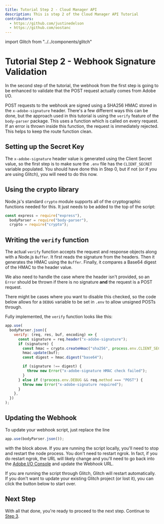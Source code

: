```yaml
---
title: Tutorial Step 2 - Cloud Manager API
description: This is step 2 of the Cloud Manager API Tutorial
contributors:
  - https://github.com/justinedelson 
  - https://github.com/oostanc 
---
```


import Glitch from "../../components/glitch"

# Tutorial Step 2 - Webhook Signature Validation

In the second step of the tutorial, the webhook from the first step is going to be enhanced to validate that the POST request actually comes from Adobe I/O.

POST requests to the webhook are signed using a SHA256 HMAC stored in the `x-adobe-signature` header. There's a few different ways this can be done, but the approach used in this tutorial is using the `verify` feature of the `body-parser` package. This uses a function which is called on every request. If an error is thrown inside this function, the request is immediately rejected. This helps to keep the route function clean.

## Setting up the Secret Key

The `x-adobe-signature` header value is generated using the Client Secret value, so the first step is to make sure the `.env` file has the `CLIENT_SECRET` variable populated. You should have done this in Step 0, but if not (or if you are using Glitch), you will need to do this now.

## Using the crypto library

Node.js's standard `crypto` module supports all of the cryptographic functions needed for this. It just needs to be added to the top of the script:

```javascript
const express = require("express"),
  bodyParser = require("body-parser"),
  crypto = require("crypto");
```

## Writing the `verify` function

The actual `verify` function accepts the request and response objects along with a Node.js `Buffer`. It first reads the signature from the headers. Then it generates the HMAC using the `Buffer`. Finally, it compares a Base64 digest of the HMAC to the header value.

We also need to handle the case where the header isn't provided, so an `Error` should be thrown if there is no signature **and** the request is a POST request.

<InlineAlert slots="text" />

There might be cases where you want to disable this checked, so the code below allows for a `DEBUG` variable to be set in `.env` to allow unsigned POSTs through.

Fully implemented, the `verify` function looks like this:

```javascript
app.use(
  bodyParser.json({
    verify: (req, res, buf, encoding) => {
      const signature = req.header("x-adobe-signature");
      if (signature) {
        const hmac = crypto.createHmac("sha256", process.env.CLIENT_SECRET);
        hmac.update(buf);
        const digest = hmac.digest("base64");

        if (signature !== digest) {
          throw new Error("x-adobe-signature HMAC check failed");
        }
      } else if (!process.env.DEBUG && req.method === "POST") {
        throw new Error("x-adobe-signature required");
      }
    },
  })
);
```

## Updating the Webhook

To update your webhook script, just replace the line

```javascript
app.use(bodyParser.json());
```

with the block above. If you are running the script locally, you'll need to stop and restart the node process. You don't need to restart ngrok. In fact, if you do restart ngrok, the URL will likely change and you'll need to go back into the <a href="https://console.adobe.io/integrations" target="_new">Adobe I/O Console</a> and update the Webhook URL.

If you are running the script through Glitch, Glitch will restart automatically. If you don't want to update your existing Glitch project (or lost it), you can click the button below to start over.

<Glitch projectName="adobe-cloudmanager-api-tutorial-step2" />

## Next Step

With all that done, you're ready to proceed to the next step. Continue to [Step 3](3-handling-specific-events.md).

